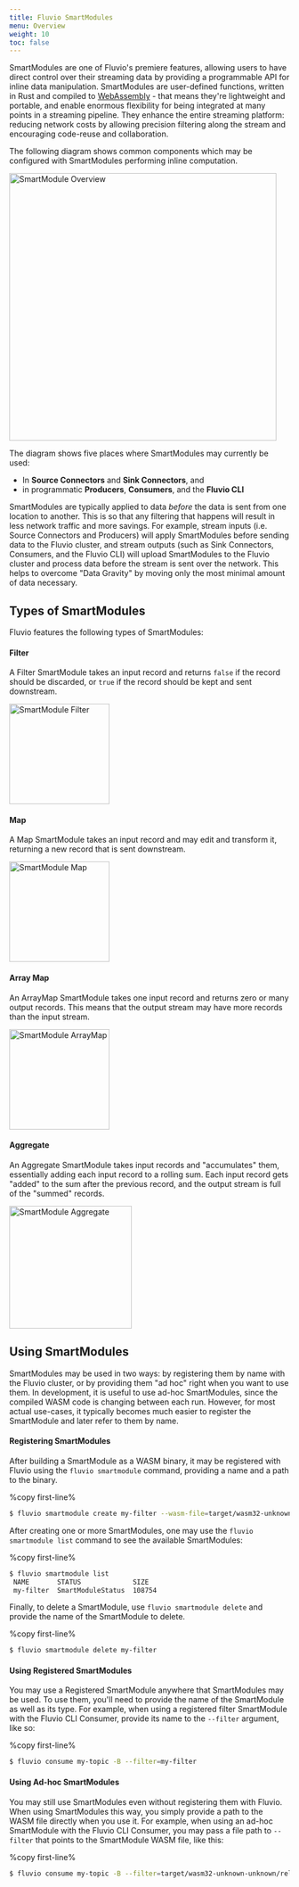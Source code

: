 ```yaml
---
title: Fluvio SmartModules
menu: Overview
weight: 10
toc: false
---
```


SmartModules are one of Fluvio's premiere features, allowing users to have
direct control over their streaming data by providing a programmable API
for inline data manipulation.
SmartModules are user-defined functions, written in Rust and compiled to
<a href="https://webassembly.org/" target="_blank">WebAssembly</a> - that
means they're lightweight and portable, and enable enormous flexibility for
being integrated at many points in a streaming pipeline. They enhance the
entire streaming platform: reducing network costs by allowing precision 
filtering along the stream and encouraging code-reuse and collaboration.

The following
diagram shows common components which may be configured with SmartModules
performing inline computation.

<img src="/docs/smartmodules/images/smartmodule-overview.svg" alt="SmartModule Overview" justify="center" height="480">

The diagram shows five places where SmartModules may currently be used:

- In **Source Connectors** and **Sink Connectors**, and
- in programmatic **Producers**, **Consumers**, and the **Fluvio CLI**

SmartModules are typically applied to data _before_ the data is sent from
one location to another. This is so that any filtering that happens will
result in less network traffic and more savings. For example, stream inputs
(i.e. Source Connectors and Producers) will apply SmartModules before
sending data to the Fluvio cluster, and stream outputs (such as Sink Connectors,
Consumers, and the Fluvio CLI) will upload SmartModules to the Fluvio cluster
and process data before the stream is sent over the network. This helps to
overcome "Data Gravity" by moving only the most minimal amount of data necessary.

## Types of SmartModules

Fluvio features the following types of SmartModules:

#### Filter

A Filter SmartModule takes an input record and returns `false` if the record should
be discarded, or `true` if the record should be kept and sent downstream.

<img src="/docs/smartmodules/images/smartmodule-filter.svg" alt="SmartModule Filter" justify="center" height="180">

#### Map

A Map SmartModule takes an input record and may edit and transform it, returning a
new record that is sent downstream.

<img src="/docs/smartmodules/images/smartmodule-map.svg" alt="SmartModule Map" justify="center" height="180">

#### Array Map

An ArrayMap SmartModule takes one input record and returns zero or many output records.
This means that the output stream may have more records than the input stream.

<img src="/docs/smartmodules/images/smartmodule-arraymap.svg" alt="SmartModule ArrayMap" justify="center" height="180">

#### Aggregate

An Aggregate SmartModule takes input records and "accumulates" them, essentially adding
each input record to a rolling sum. Each input record gets "added" to the sum after the
previous record, and the output stream is full of the "summed" records.

<img src="/docs/smartmodules/images/smartmodule-aggregate.svg" alt="SmartModule Aggregate" justify="center" height="220">

## Using SmartModules

SmartModules may be used in two ways: by registering them by name with the Fluvio cluster, or by
providing them "ad hoc" right when you want to use them. In development, it is useful to use ad-hoc
SmartModules, since the compiled WASM code is changing between each run. However, for most actual
use-cases, it typically becomes much easier to register the SmartModule and later refer to them by name.

#### Registering SmartModules

After building a SmartModule as a WASM binary, it may be registered with Fluvio using
the `fluvio smartmodule` command, providing a name and a path to the binary.

%copy first-line%
```bash
$ fluvio smartmodule create my-filter --wasm-file=target/wasm32-unknown-unknown/release/my_filter.wasm
```

After creating one or more SmartModules, one may use the `fluvio smartmodule list` command
to see the available SmartModules:

%copy first-line%
```bash
$ fluvio smartmodule list
 NAME       STATUS             SIZE
 my-filter  SmartModuleStatus  108754
```

Finally, to delete a SmartModule, use `fluvio smartmodule delete` and provide the name of the
SmartModule to delete.

%copy first-line%
```bash
$ fluvio smartmodule delete my-filter
```

#### Using Registered SmartModules

You may use a Registered SmartModule anywhere that SmartModules may be used. To use them,
you'll need to provide the name of the SmartModule as well as its type. For example, when
using a registered filter SmartModule with the Fluvio CLI Consumer, provide its name
to the `--filter` argument, like so:

%copy first-line%
```bash
$ fluvio consume my-topic -B --filter=my-filter
```

#### Using Ad-hoc SmartModules

You may still use SmartModules even without registering them with Fluvio. When using
SmartModules this way, you simply provide a path to the WASM file directly when you
use it. For example, when using an ad-hoc SmartModule with the Fluvio CLI Consumer,
you may pass a file path to `--filter` that points to the SmartModule WASM file,
like this:

%copy first-line%
```bash
$ fluvio consume my-topic -B --filter=target/wasm32-unknown-unknown/release/my_filter.wasm
```
